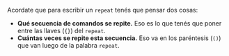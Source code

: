 Acordate que para escribir un `repeat` tenés que pensar dos cosas:

* **Qué secuencia de comandos se repite.** Eso es lo que tenés que poner entre las llaves (`{}`) del `repeat`.
* **Cuántas veces se repite esta secuencia.** Eso va en los paréntesis (`()`) que van luego de la palabra `repeat`.
